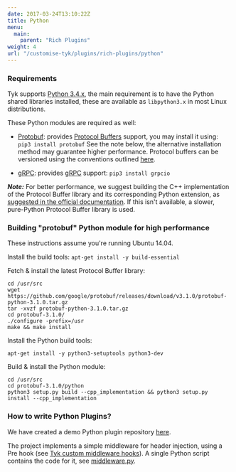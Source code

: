 ```yaml
---
date: 2017-03-24T13:10:22Z
title: Python
menu:
  main:
    parent: "Rich Plugins"
weight: 4
url: "/customise-tyk/plugins/rich-plugins/python"
---
```

### Requirements
Tyk supports [Python 3.4.x][1], the main requirement is to have the Python shared libraries installed, these are available as `libpython3.x` in most Linux distributions.

These Python modules are required as well:

*   [Protobuf][2]: provides [Protocol Buffers][3] support, you may install it using: `pip3 install protobuf` See the note below, the alternative installation method may guarantee higher performance. Protocol buffers can be versioned using the conventions outlined [here](http://h22208.www2.hpe.com/eginfolib/networking/docs/sdn/sdnc2_7/5200-0910prog/content/s_sdnc-app-ha-versioning-GPB.html).

*   [gRPC][4]: provides [gRPC][5] support: `pip3 install grpcio`

***Note:*** For better performance, we suggest building the C++ implementation of the Protocol Buffer library and its corresponding Python extension, as [suggested in the official documentation][6]. If this isn't available, a slower, pure-Python Protocol Buffer library is used.

### Building "protobuf" Python module for high performance

These instructions assume you're running Ubuntu 14.04.

Install the build tools: `apt-get install -y build-essential`

Fetch & install the latest Protocol Buffer library:

```
cd /usr/src
wget https://github.com/google/protobuf/releases/download/v3.1.0/protobuf-python-3.1.0.tar.gz
tar -xvzf protobuf-python-3.1.0.tar.gz
cd protobuf-3.1.0/
./configure -prefix=/usr
make && make install
```

Install the Python build tools: 

```{.copyWrapper}
apt-get install -y python3-setuptools python3-dev
```
 

Build & install the Python module: 

```{.copyWrapper}
cd /usr/src
cd protobuf-3.1.0/python
python3 setup.py build --cpp_implementation && python3 setup.py install --cpp_implementation
```

### How to write Python Plugins?

We have created a demo Python plugin repository [here][7].

The project implements a simple middleware for header injection, using a Pre hook (see [Tyk custom middleware hooks][8]). A single Python script contains the code for it, see [middleware.py][9].

 [1]: https://www.python.org/download/releases/3.4.0/
 [2]: https://pypi.python.org/pypi/protobuf
 [3]: https://developers.google.com/protocol-buffers/
 [4]: https://pypi.python.org/pypi/grpcio
 [5]: http://www.grpc.io/
 [6]: https://developers.google.com/protocol-buffers/docs/reference/python-generated#cpp_impl
 [7]: https://github.com/TykTechnologies/tyk-plugin-demo-python
 [8]: /docs/customise-tyk/plugins/javascript-middleware/middleware-scripting-guide/
 [9]: https://github.com/TykTechnologies/tyk-plugin-demo-python/blob/master/middleware.py
